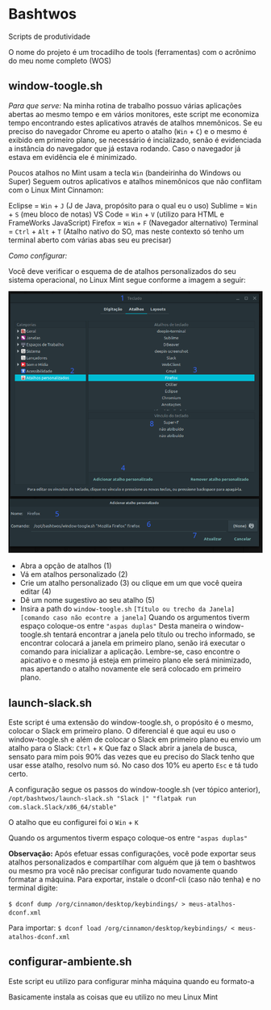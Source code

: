 # Bashtwos

Scripts de produtividade

O nome do projeto é um trocadilho de tools (ferramentas) com o acrônimo do meu nome completo (WOS)


## window-toogle.sh

*Para que serve:* 
Na minha rotina de trabalho possuo várias aplicações abertas ao mesmo tempo e em vários monitores, este script me economiza tempo encontrando estes aplicativos através de atalhos mnemônicos.
Se eu preciso do navegador Chrome eu aperto o atalho (`Win` + `C`) e o mesmo é exibido em primeiro plano, se necessário é incializado, senão é evidenciada a instância do navegador que já estava rodando.
Caso o navegador já estava em evidência ele é minimizado.

Poucos atalhos no Mint usam a tecla `Win` (bandeirinha do Windows ou Super)
Seguem outros aplicativos e atalhos minemônicos que não conflitam com o Linux Mint Cinnamon:

Eclipse  = `Win` + `J` (J de Java, propósito para o qual eu o uso)
Sublime  = `Win` + `S` (meu bloco de notas)
VS Code  = `Win` + `V` (utilizo para HTML e FrameWorks JavaScript)
Firefox  = `Win` + `F` (Navegador alternativo)
Terminal =  `Ctrl` + `Alt` + `T` (Atalho nativo do SO, mas neste contexto só tenho um terminal aberto com várias abas seu eu precisar)


*Como configurar:*

Você deve verificar o esquema de de atalhos personalizados do seu sistema operacional, no Linux Mint segue conforme a imagem a seguir:

![alt Configuração no Linux Mint](https://github.com/computeiro/bashtwos/blob/master/readme-files/window-toogle-conf.png)

- Abra a opção de atalhos (1)
- Vá em atalhos personalizado (2)
- Crie um atalho personalizado (3) ou clique em um que você queira editar (4)
- Dê um nome sugestivo ao seu atalho (5)
- Insira a path do `window-toogle.sh` `[Título ou trecho da Janela]` `[comando caso não econtre a janela]`
  Quando os argumentos tiverm espaço coloque-os entre `"aspas duplas"`
  Desta maneira o window-toogle.sh tentará encontrar a janela pelo título ou trecho informado, se encontrar colocará a janela em primeiro plano, senão irá executar o comando para inicializar a aplicação.
  Lembre-se, caso encontre o apicativo e o mesmo já esteja em primeiro plano ele será minimizado, mas apertando o atalho novamente ele será colocado em primeiro plano.


## launch-slack.sh

Este script é uma extensão do window-toogle.sh, o propósito é o mesmo, colocar o Slack em primeiro plano.
O diferencial é que aqui eu uso o window-toogle.sh e além de colocar o Slack em primeiro plano eu envio um atalho para o Slack: `Ctrl` + `K`
Que faz o Slack abrir a janela de busca, sensato para mim pois 90% das vezes que eu preciso do Slack tenho que usar esse atalho, resolvo num só.
No caso dos 10% eu aperto `Esc` e tá tudo certo.

A configuração segue os passos do window-toogle.sh (ver tópico anterior), 
`/opt/bashtwos/launch-slack.sh "Slack |" "flatpak run com.slack.Slack/x86_64/stable"`

O atalho que eu configurei foi o `Win` + `K`

Quando os argumentos tiverm espaço coloque-os entre `"aspas duplas"`

**Observação:** Após efetuar essas configurações, você pode exportar seus atalhos personalizados e compartilhar com alguém que já tem o bashtwos ou mesmo pra você não precisar configurar tudo novamente quando formatar a máquina. 
Para exportar, instale o dconf-cli (caso não tenha) e no terminal digite:

`$ dconf dump /org/cinnamon/desktop/keybindings/ > meus-atalhos-dconf.xml`

Para importar:
`$ dconf load /org/cinnamon/desktop/keybindings/ < meus-atalhos-dconf.xml`



## configurar-ambiente.sh

Este script eu utilizo para configurar minha máquina quando eu formato-a

Basicamente instala as coisas que eu utilizo no meu Linux Mint


